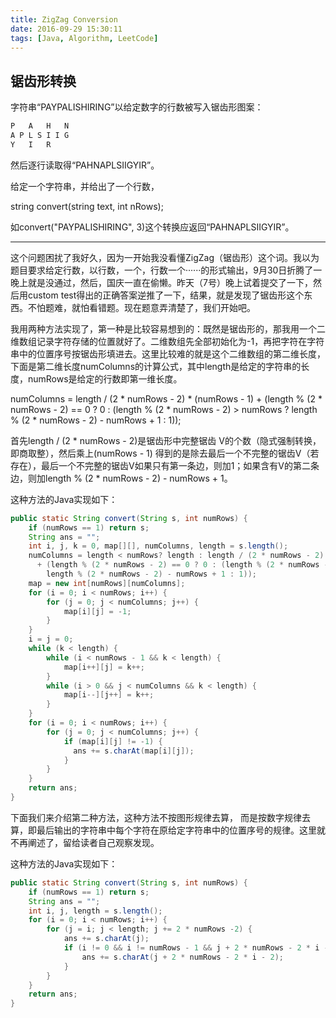 ```yaml
---
title: ZigZag Conversion
date: 2016-09-29 15:30:11
tags: [Java, Algorithm, LeetCode]
---
```


## 锯齿形转换

字符串“PAYPALISHIRING”以给定数字的行数被写入锯齿形图案：

```html
P   A   H   N
A P L S I I G
Y   I   R    
```

然后逐行读取得“PAHNAPLSIIGYIR”。

给定一个字符串，并给出了一个行数，

string convert(string text, int nRows);

如convert("PAYPALISHIRING", 3)这个转换应返回“PAHNAPLSIIGYIR”。

<!-- more -->

---

这个问题困扰了我好久，因为一开始我没看懂ZigZag（锯齿形）这个词。我以为题目要求给定行数，以行数，一个，行数一个······的形式输出，9月30日折腾了一晚上就是没通过，然后，国庆一直在偷懒。昨天（7号）晚上试着提交了一下，然后用custom test得出的正确答案逆推了一下，结果，就是发现了锯齿形这个东西。不怕题难，就怕看错题。现在题意弄清楚了，我们开始吧。

我用两种方法实现了，第一种是比较容易想到的：既然是锯齿形的，那我用一个二维数组记录字符存储的位置就好了。二维数组先全部初始化为-1，再把字符在字符串中的位置序号按锯齿形填进去。这里比较难的就是这个二维数组的第二维长度，下面是第二维长度numColumns的计算公式，其中length是给定的字符串的长度，numRows是给定的行数即第一维长度。

numColumns = length / (2 * numRows - 2) * (numRows - 1) + (length % (2 * numRows - 2) == 0 ? 0 :  (length % (2 * numRows - 2) > numRows ? length % (2 * numRows - 2) - numRows + 1 : 1));

首先length / (2 * numRows - 2)是锯齿形中完整锯齿 V的个数（隐式强制转换，即商取整），然后乘上(numRows - 1) 得到的是除去最后一个不完整的锯齿V（若存在），最后一个不完整的锯齿V如果只有第一条边，则加1；如果含有V的第二条边，则加length % (2 * numRows - 2) - numRows + 1。

这种方法的Java实现如下：

```java
public static String convert(String s, int numRows) {
    if (numRows == 1) return s;
    String ans = "";
    int i, j, k = 0, map[][], numColumns, length = s.length();
    numColumns = length < numRows? length : length / (2 * numRows - 2) * (numRows - 1)
      + (length % (2 * numRows - 2) == 0 ? 0 : (length % (2 * numRows - 2) > numRows ?
        length % (2 * numRows - 2) - numRows + 1 : 1));
    map = new int[numRows][numColumns];
    for (i = 0; i < numRows; i++) {
        for (j = 0; j < numColumns; j++) {
            map[i][j] = -1;
        }
    }
    i = j = 0;
    while (k < length) {
        while (i < numRows - 1 && k < length) {
            map[i++][j] = k++;
        }
        while (i > 0 && j < numColumns && k < length) {
            map[i--][j++] = k++;
        }
    }
    for (i = 0; i < numRows; i++) {
        for (j = 0; j < numColumns; j++) {
            if (map[i][j] != -1) {
              ans += s.charAt(map[i][j]);
            }
        }
    }
    return ans;
}
```

下面我们来介绍第二种方法，这种方法不按图形规律去算， 而是按数字规律去算，即最后输出的字符串中每个字符在原给定字符串中的位置序号的规律。这里就不再阐述了，留给读者自己观察发现。

这种方法的Java实现如下：

```java
public static String convert(String s, int numRows) {
    if (numRows == 1) return s;
    String ans = "";
    int i, j, length = s.length();
    for (i = 0; i < numRows; i++) {
        for (j = i; j < length; j += 2 * numRows -2) {
            ans += s.charAt(j);
            if (i != 0 && i != numRows - 1 && j + 2 * numRows - 2 * i - 2 < length) {
                ans += s.charAt(j + 2 * numRows - 2 * i - 2);
            }
        }
    }
    return ans;
}
```